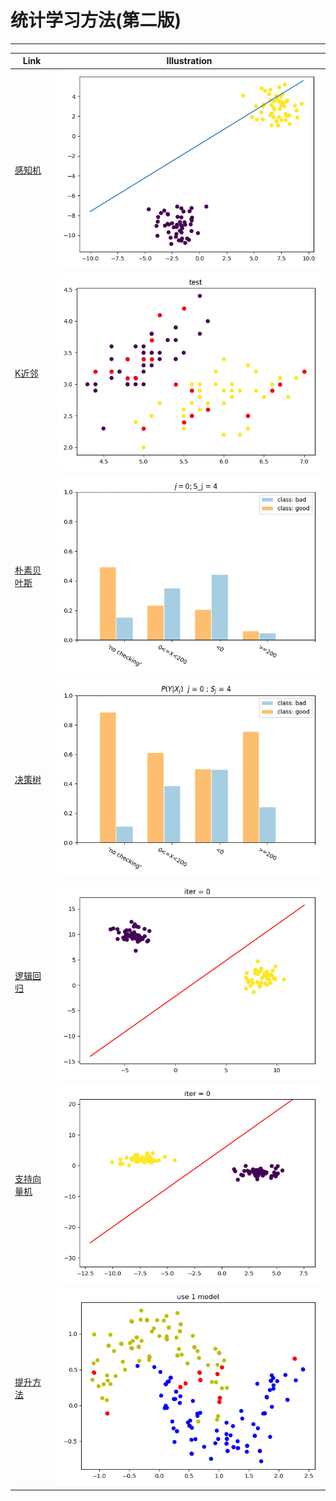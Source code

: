# 统计学习方法(第二版)


---
| Link                                                                  | Illustration                   |
| --------------------------------------------------------------------- | ------------------------------ |
| [感知机](https://zhen8838.github.io/2020/05/19/statis-learn-cp1/)     | ![](gif/Perceptron.gif)        |
| [K近邻](https://zhen8838.github.io/2020/05/24/statis-learn-cp2/)      | ![](gif/KNN.gif)               |
| [朴素贝叶斯](https://zhen8838.github.io/2020/05/24/statis-learn-cp3/) | ![](gif/NaiveBayes.gif)        |
| [决策树](https://zhen8838.github.io/2020/05/27/statis-learn-cp4/)     | ![](gif/DecisionTree.gif)      |
| [逻辑回归](https://zhen8838.github.io/2020/05/30/statis-learn-cp5/)   | ![](gif/LogisticReression.gif) |
| [支持向量机](https://zhen8838.github.io/2020/06/01/statis-learn-cp6/) | ![](gif/SVM.gif)               |
| [提升方法](https://zhen8838.github.io/2020/06/06/statis-learn-cp7/)   | ![](gif/Adaboost.gif)          |